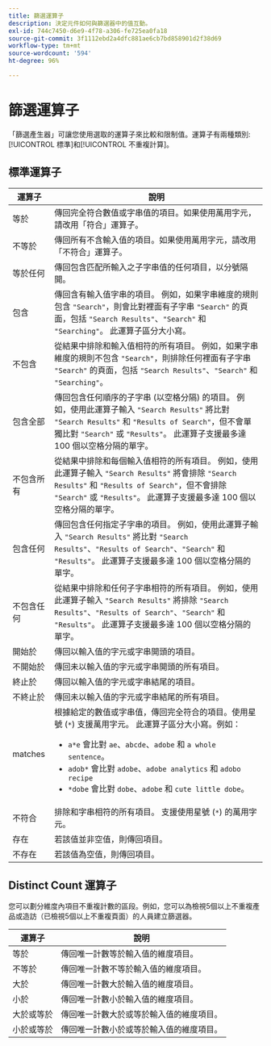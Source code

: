 ```yaml
---
title: 篩選運算子
description: 決定元件如何與篩選器中的值互動。
exl-id: 744c7450-d6e9-4f78-a306-fe725ea0fa18
source-git-commit: 3f1112ebd2a4dfc881ae6cb7bd858901d2f38d69
workflow-type: tm+mt
source-wordcount: '594'
ht-degree: 96%

---
```


# 篩選運算子

「篩選產生器」可讓您使用選取的運算子來比較和限制值。運算子有兩種類別: [!UICONTROL 標準]和[!UICONTROL 不重複計算]。

## 標準運算子

| 運算子 | 說明 |
| --- | --- |
| 等於 | 傳回完全符合數值或字串值的項目。如果使用萬用字元，請改用「符合」運算子。 |
| 不等於 | 傳回所有不含輸入值的項目。如果使用萬用字元，請改用「不符合」運算子。 |
| 等於任何 | 傳回包含匹配所輸入之子字串值的任何項目，以分號隔開。 |
| 包含 | 傳回含有輸入值字串的項目。 例如，如果字串維度的規則包含 `"Search"`，則會比對裡面有子字串 `"Search"` 的頁面，包括 `"Search Results"`、`"Search"` 和 `"Searching"`。 此運算子區分大小寫。 |
| 不包含 | 從結果中排除和輸入值相符的所有項目。 例如，如果字串維度的規則不包含 `"Search"`，則排除任何裡面有子字串 `"Search"` 的頁面，包括 `"Search Results"`、`"Search"` 和 `"Searching"`。 |
| 包含全部 | 傳回包含任何順序的子字串 (以空格分隔) 的項目。 例如，使用此運算子輸入 `"Search Results"` 將比對 `"Search Results"` 和 `"Results of Search"`，但不會單獨比對 `"Search"` 或 `"Results"`。 此運算子支援最多達 100 個以空格分隔的單字。 |
| 不包含所有 | 從結果中排除和每個輸入值相符的所有項目。 例如，使用此運算子輸入 `"Search Results"` 將會排除 `"Search Results"` 和 `"Results of Search"`，但不會排除 `"Search"` 或 `"Results"`。 此運算子支援最多達 100 個以空格分隔的單字。 |
| 包含任何 | 傳回包含任何指定子字串的項目。 例如，使用此運算子輸入 `"Search Results"` 將比對 `"Search Results"`、`"Results of Search"`、`"Search"` 和 `"Results"`。 此運算子支援最多達 100 個以空格分隔的單字。 |
| 不包含任何 | 從結果中排除和任何子字串相符的所有項目。 例如，使用此運算子輸入 `"Search Results"` 將排除 `"Search Results"`、`"Results of Search"`、`"Search"` 和 `"Results"`。 此運算子支援最多達 100 個以空格分隔的單字。 |
| 開始於 | 傳回以輸入值的字元或字串開頭的項目。 |
| 不開始於 | 傳回未以輸入值的字元或字串開頭的所有項目。 |
| 終止於 | 傳回以輸入值的字元或字串結尾的項目。 |
| 不終止於 | 傳回未以輸入值的字元或字串結尾的所有項目。 |
| matches | 根據給定的數值或字串值，傳回完全符合的項目。使用星號 (`*`) 支援萬用字元。 此運算子區分大小寫。例如：<ul><li>`a*e` 會比對 `ae`、`abcde`、`adobe` 和 `a whole sentence`。</li><li>`adob*` 會比對 `adobe`、`adobe analytics` 和 `adobo recipe`</li><li>`*dobe` 會比對 `dobe`、`adobe` 和 `cute little dobe`。</li></ul> |
| 不符合 | 排除和字串相符的所有項目。 支援使用星號 (`*`) 的萬用字元。 |
| 存在 | 若該值並非空值，則傳回項目。 |
| 不存在 | 若該值為空值，則傳回項目。 |

## Distinct Count 運算子

您可以劃分維度內項目不重複計數的區段。例如，您可以為檢視5個以上不重複產品或造訪（已檢視5個以上不重複頁面）的人員建立篩選器。

| 運算子 | 說明 |
| --- | --- |
| 等於 | 傳回唯一計數等於輸入值的維度項目。 |
| 不等於 | 傳回唯一計數不等於輸入值的維度項目。 |
| 大於 | 傳回唯一計數大於輸入值的維度項目。 |
| 小於 | 傳回唯一計數小於輸入值的維度項目。 |
| 大於或等於 | 傳回唯一計數大於或等於輸入值的維度項目。 |
| 小於或等於 | 傳回唯一計數小於或等於輸入值的維度項目。 |
